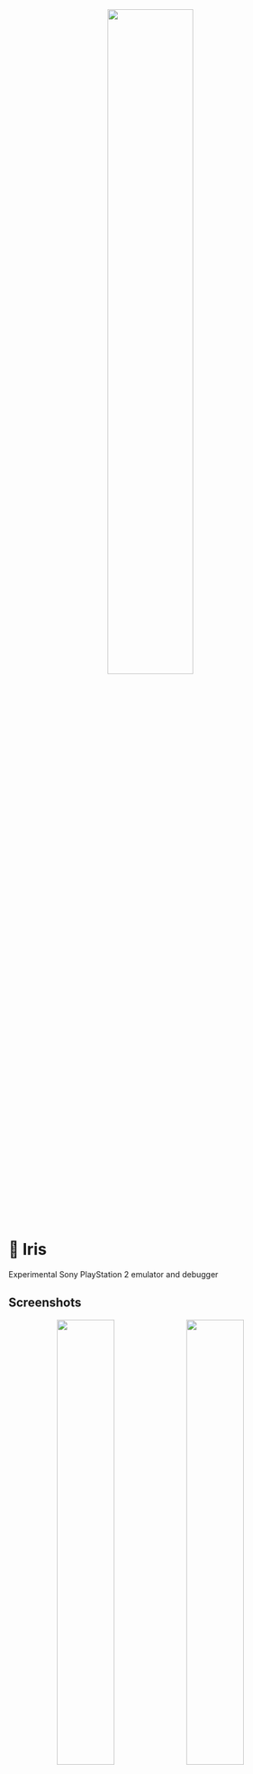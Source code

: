 <div align="center" text-align="center" width="100%">
    <img width="55%" src="https://github.com/user-attachments/assets/d59e2d95-5791-4497-9985-442ca5115ac6">
</div>

# 🐣 Iris
Experimental Sony PlayStation 2 emulator and debugger

## Screenshots
<div align="center" class="grid" markdown>
  <img width="45%" src="https://github.com/user-attachments/assets/39106951-9d45-484f-b4ae-13197305bf06"/>
  <img width="45%" src="https://github.com/user-attachments/assets/e7d24d24-ccac-4239-baba-80d880db35bf"/>
  <img width="45%" src="https://github.com/user-attachments/assets/3d2499fd-304e-4f2c-a1ce-677912f13753"/>
  <img width="45%" src="https://github.com/user-attachments/assets/de37505e-efea-4d3a-94fe-3438b2e9722b"/>
  <img width="45%" src="https://github.com/user-attachments/assets/d97b16fe-f59f-4174-97eb-f4dadf4c4df0"/>
  <img width="45%" src="https://github.com/user-attachments/assets/f061db57-96f3-4fad-94ea-8b023a5875ad"/>
  <img width="45%" src="https://github.com/user-attachments/assets/5ac202f5-eb74-493f-bb35-c6acf752a50b"/>
  <img width="45%" src="https://github.com/user-attachments/assets/099ddda9-4f7f-4d8d-8071-40741bbd3bfc"/>
</div>

## Usage
> [!WARNING]  
> This emulator is under development, it can only run a very small number of commercial games

Iris has a graphical user interface and also supports launching from the command line:
```
Usage: iris [OPTION]... <path-to-disc-image>

  -b, --bios               Specify a PlayStation 2 BIOS dump file
      --rom1               Specify a DVD player dump file
      --rom2               Specify a ROM2 dump file
  -d, --boot               Specify a direct kernel boot path
  -i, --disc               Specify a path to a disc image file
  -x, --executable         Specify a path to an ELF executable to be
                             loaded on system startup
      --slot1              Specify a path to a memory card file to
                             be inserted on slot 1
      --slot2              Specify a path to a memory card file to
                             be inserted on slot 2
  -h, --help               Display this help and exit
  -v, --version            Output version information and exit
```

Launching a game or executable through the GUI is also very easy, just go to Iris > Open... and pick a disc image or ELF executable.

## Building
Building the emulator should be pretty straightforward, just recursively clone the repository and follow the steps:

### Linux
Building for Linux targets requires SDL2, you may use `apt` on Debian-based distros to obtain it. You will also need a Python interpreter (and `python3-is-python`)
```
sudo apt update
sudo apt upgrade
sudo apt install libsdl2-dev python3 python-is-python3
```

Then just run the following commands:
```
git clone https://github.com/allkern/iris --recursive
cd iris
./setup-gl3w.sh
make -j8
```

### Windows
Our Windows build system currently targets GCC only, you can get a toolchain through MSYS2 or MinGW. You will additionally need to install a Python interpreter so `build-deps` can execute the gl3w download script.

Once that's done, just execute the following commands:
```
git clone https://github.com/allkern/iris --recursive
cd iris
./build-deps.ps1
./build-win.ps1
```

### macOS
> [!WARNING]  
> Iris should support macOS but hasn't been fully tested yet
Building on macOS requires SDL2 and `dylibbundler`, you may install both using `brew` but keep in mind macOS builds aren't actively tested and may not work.
```
git clone https://github.com/allkern/iris --recursive
cd iris
./setup-gl3w.sh
./build.sh
```

## Progress
### Commercial games
Booting a small number of commercial games in-game, and a slightly bigger set of games can boot to the title screen. Most of them do nothing though, an the ones that do usually run way too slow to be playable.

### BIOS
Pretty much all BIOSes I've tried work just fine, even some obscure ones like the Chinese BIOS and the PSX DESR BIOS (more on this later).

It is also possible to specify paths to ROM1 (DVD player) and ROM2 (Chinese extensions, required for the Chinese BIOS).

The only caveat is that none of them render any background graphics when booting, and the little orbs and 3D models. This is probably due to my terrible VU emulation and might be fixed soon.

## PSX DESR
Support for the PSX DESR console is early but somewhat functional. The DESR BIOS plays the boot animation but later fails some sort of diagnostic test. The DESR requires Flash, ATA and MagicGate emulation, which Iris doesn't yet support.

Booting to the XMB should be possible once these features are implemented, and is one of my medium-term goals for this project.

If you want to try it for yourself, you need to dump the BIOS out of your PSX console, then just clone the `desr` branch, build the emulator and set up the BIOS, ROM1 and ROM2 dumps in Settings > BIOS, or through the command line.

# Special thanks and acknowledgements
I would like to thank the emudev Discord server, Ziemas, Nelson (ncarrillo), cakehonolulu, PSI-rockin, noumi and the PCSX2 team for their kind support.

This project makes use of ImGui, gl3w, toml++, Portable File Dialogs and stb_image

### Components
This console is significantly more complex compared to the PS1, here's a rough list of components:
```
🟡 EE (R5900) CPU
- 🟡 FPU
- 🟡 MMI (SIMD)
- 🟡 TLB
- 🟡 DMAC
- 🟢 INTC
- 🟡 Timers
- 🟢 GIF
- 🟡 GS
- 🟡 VU0
  = 🟡 Macro mode
  = 🟡 Micro mode
  = 🔴 VIF0
- 🟡 VU1 (always micro mode)
  = 🟡 VIF1
- 🟡 IPU
🟢 IOP (R3000) CPU
- 🟡 DMAC
- 🟢 INTC
- 🟡 Timers
- 🟢 CDVD
- 🟢 SIO2 (controllers and Memory Cards)
- 🟢 SPU2
- 🟡 DEV9
- 🟡 USB/FireWire?
- 🔴 Ethernet
- 🔴 PS1 backcompat (PS1 hardware)
🟡 SIF
```
